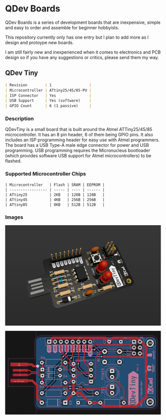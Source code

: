 # QDev Boards

QDev Boards is a series of development boards that are inexpensive, simple and easy to order and assemble for beginner hobbyists.

This repository currently only has one entry but I plan to add more as I design and protoype new boards.

I am still fairly new and inexperienced when it comes to electronics and PCB design so if you have any suggestions or critics, please send them my way.

## QDev Tiny

```markdown
| Revision        | 1                 |
| Microcontroller | ATtiny25/45/85-PU |
| ISP Connector   | Yes               |
| USB Support     | Yes (software)    |
| GPIO Count      | 6 (1 passive)     |
```

### Description

QDevTiny is a small board that is built around the Atmel ATTiny25/45/85 microcontroller. It has an 8 pin header, 6 of them being GPIO pins. It also includes an ISP programming header for easy use with Atmel programmers. The board has a USB Type-A male edge connector for power and USB programming. USB programming requires the Micronucleus bootloader (which provides software USB support for Atmel microcontrollers) to be flashed.

### Supported Microcontroller Chips

```
| Microcontroller   | Flash | SRAM | EEPROM |
| ----------------- | ----- | ---- | ------ |
| ATtiny25          | 2KB   | 128B | 128B   |
| ATtiny45          | 4KB   | 256B | 256B   |
| ATtiny85          | 8KB   | 512B | 512B   |
```

### Images

![](https://github.com/qewer33/QDev-Boards/blob/main/assets/qdevtiny-3d-board.png?raw=true)

![](https://github.com/qewer33/QDev-Boards/blob/main/assets/qdevtiny-pcb-board.png?raw=true)
